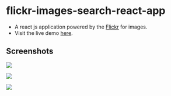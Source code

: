 # flickr-images-search-react-app

* A react js application powered by the [Flickr](https://flickr.com) for images. 
* Visit the live demo [here](https://flickr-images-search.vercel.app/).

## Screenshots
![](https://i.imgur.com/ifuHyRx.png)

![](https://i.imgur.com/aeMAHKH.png)

![](https://i.imgur.com/rqkdQHZ.png)
